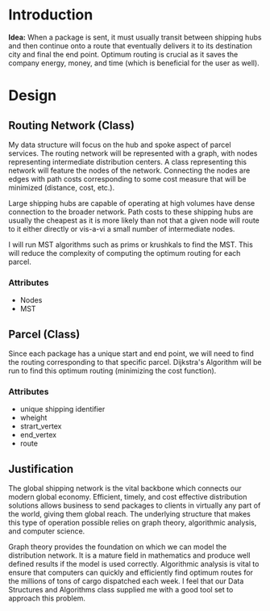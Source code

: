 # Introduction 
**Idea:** When a package is sent, it must usually transit between shipping hubs and then continue onto a route that eventually delivers it to its destination city and final the end point. Optimum routing is crucial as it saves the company energy, money, and time (which is beneficial for the user as well). 

# Design

## Routing Network (Class)
My data structure will focus on the hub and spoke aspect of parcel services. The routing network will be represented with a graph, with nodes representing intermediate distribution centers. A class representing this network will feature the nodes of the network. Connecting the nodes are edges with path costs corresponding to some cost measure that will be minimized (distance, cost, etc.). 

Large shipping hubs are capable of operating at high volumes have dense connection to the broader network. Path costs to these shipping hubs are usually the cheapest as it is more likely than not that a given node will route to it either directly or vis-a-vi a small number of intermediate nodes. 

I will run MST algorithms such as prims or krushkals to find the MST. This will reduce the complexity of computing the optimum routing for each parcel.

### Attributes 
- Nodes 
- MST 

## Parcel (Class)
Since each package has a unique start and end point, we will need to find the routing corresponding to that specific parcel. Dijkstra's Algorithm will be run to find this optimum routing (minimizing the cost function). 

### Attributes
- unique shipping identifier 
- wheight
- strart_vertex
- end_vertex 
- route 

## Justification 
The global shipping network is the vital backbone which connects our modern global economy. Efficient, timely, and cost effective distribution solutions allows business to send packages to clients in virtually any part of the world, giving them global reach. The underlying structure that makes this type of operation possible relies on graph theory, algorithmic analysis, and computer science. 

Graph theory provides the foundation on which we can model the distribution network. It is a mature field in mathematics and produce well defined results if the model is used correctly. Algorithmic analysis is vital to ensure that computers can quickly and efficiently find optimum routes for the millions of tons of cargo dispatched each week. I feel that our Data Structures and Algorithms class supplied me with a good tool set to approach this problem. 

